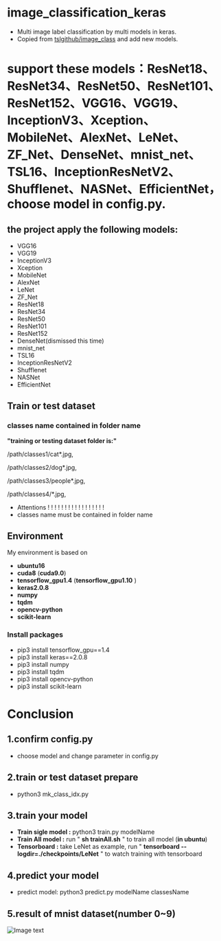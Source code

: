 # image_classification_keras

- Multi image label classification by multi models in keras. 
- Copied from [tslgithub/image_class](https://github.com/tslgithub/image_class) and add new models.

# support these models：ResNet18、ResNet34、ResNet50、ResNet101、ResNet152、VGG16、VGG19、InceptionV3、Xception、MobileNet、AlexNet、LeNet、ZF_Net、DenseNet、mnist_net、TSL16、InceptionResNetV2、Shufflenet、NASNet、EfficientNet，choose model in config.py.

## the project apply the following models:

* VGG16
* VGG19
* InceptionV3
* Xception
* MobileNet
* AlexNet
* LeNet
* ZF_Net
* ResNet18
* ResNet34
* ResNet50
* ResNet101
* ResNet152
* DenseNet(dismissed this time)
* mnist_net
* TSL16
* InceptionResNetV2
* Shufflenet
* NASNet
* EfficientNet


## Train or test dataset


###  classes name contained in folder name
__"training or testing dataset folder is:"__

/path/classes1/cat*.jpg,

/path/classes2/dog*.jpg,

/path/classes3/people*.jpg,

/path/classes4/*.jpg,


* Attentions ! ! ! ! ! ! ! ! ! ! ! ! ! ! ! ! !
* classes name must be contained in folder name 

## Environment

My environment is based on 
* __ubuntu16__ 
* __cuda8__ (__cuda9.0__)
* __tensorflow_gpu1.4__ (__tensorflow_gpu1.10__ )
* __keras2.0.8__
* __numpy__
* __tqdm__
* __opencv-python__
* __scikit-learn__

### Install packages

* pip3 install tensorflow_gpu==1.4
* pip3 install keras==2.0.8
* pip3 install numpy
* pip3 install tqdm
* pip3 install opencv-python
* pip3 install scikit-learn


# Conclusion 

## 1.confirm config.py

* choose model and change parameter in config.py

## 2.train or test  dataset prepare

* python3 mk_class_idx.py

## 3.train your model

* __Train sigle model :__  python3 train.py modelName
* __Train All model :__ run " __sh trainAll.sh__ " to train all model (__in ubuntu__)
* __Tensorboard :__ take LeNet as example, run " __tensorboard --logdir=./checkpoints/LeNet__ " to watch training with tensorboard

## 4.predict your model

* predict model: python3 predict.py modelName classesName

## 5.result of mnist dataset(number 0~9)

  ![Image text](https://github.com/tslgithub/image_class/blob/master/resultMNIST.png)
